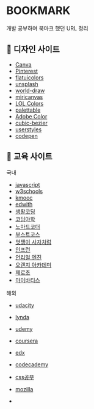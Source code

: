 # BOOKMARK
개발 공부하며 북마크 했던 URL 정리 

## :open_file_folder: 디자인 사이트
* [Canva](https://www.canva.com/ko_kr/create/)
* [Pinterest](https://www.pinterest.co.kr/)
* [flatuicolors](https://flatuicolors.com/)
* [unsplash](https://unsplash.com/images/stock/public-domain)
* [world-draw](https://world-draw.appspot.com/)
* [miricanvas](https://www.miricanvas.com/)
* [LOL Colors](https://www.webdesignrankings.com/resources/lolcolors/)
* [palettable](https://www.palettable.io/E3CB94)
* [Adobe Color](https://color.adobe.com/ko/create/color-wheel)
* [cubic-bezier](https://cubic-bezier.com/#.94,.17,.07,.98)
* [userstyles](https://userstyles.org/)
* [codepen](https://codepen.io/vineethtrv/full/XKKEgM)

## :open_file_folder: 교육 사이트
국내
* [javascript](https://www.programiz.com/javascript/get-started)
* [w3schools](https://www.w3schools.com/)
* [kmooc](http://www.kmooc.kr/)
* [edwith](https://www.edwith.org/)
* [생활코딩](https://opentutorials.org/course/1)
* [코딩야학](https://github.com/codingeverybody/codingyahac)
* [노마드코더](https://nomadcoders.co/)
* [부스트코스](https://www.boostcourse.org/)
* [멋쟁이 사자처럼](https://likelion.net/)
* [인프런](https://www.inflearn.com/)
* [언리얼 엔진](https://www.unrealengine.com/ko/onlinelearning-courses?lang=ko)
* [오렌지 아카데미](https://www.orentec.co.kr/)
* [제로초](https://www.zerocho.com/)
* [마이바티스](https://mybatis.org/mybatis-3/ko/index.html)

해외
* [udacity](https://www.udacity.com/)
* [lynda](https://www.lynda.com/)
* [udemy](https://www.udemy.com/ko/)
* [coursera](https://www.coursera.org/)
* [edx](https://www.edx.org/)
* [codecademy](https://www.codecademy.com/learn)
* [css공부](https://flukeout.github.io/)
* [mozilla](https://developer.mozilla.org/en-US/docs/Web/CSS/transform)



* []()